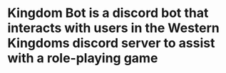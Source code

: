# Kingdom Bot is a discord bot that interacts with users in the Western Kingdoms discord server to assist with a role-playing game
